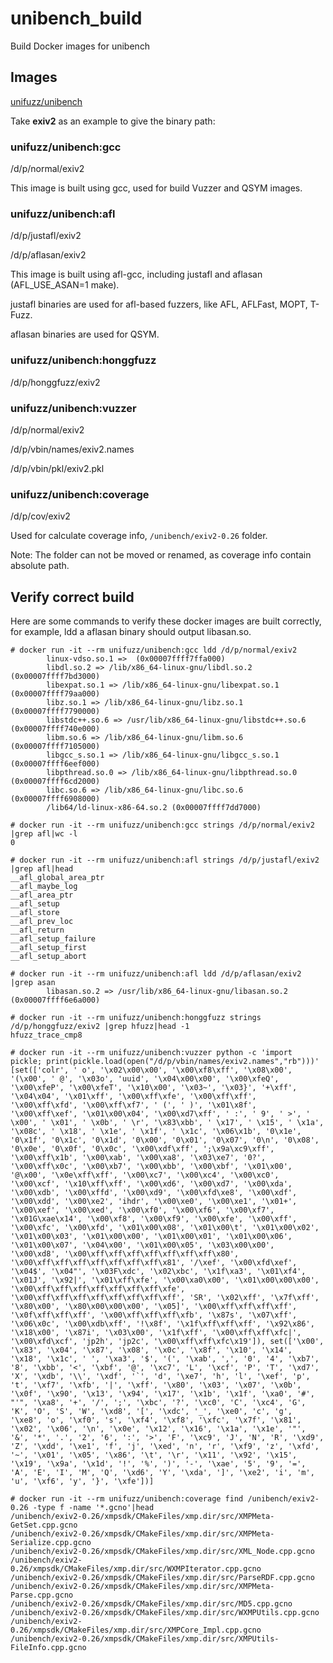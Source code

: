 # unibench_build
Build Docker images for unibench

## Images

[unifuzz/unibench](https://hub.docker.com/r/unifuzz/unibench/tags)

Take **exiv2** as an example to give the binary path:

### unifuzz/unibench:gcc

/d/p/normal/exiv2

This image is built using gcc, used for build Vuzzer and QSYM images.

### unifuzz/unibench:afl

/d/p/justafl/exiv2

/d/p/aflasan/exiv2

This image is built using afl-gcc, including justafl and aflasan (AFL_USE_ASAN=1 make).

justafl binaries are used for afl-based fuzzers, like AFL, AFLFast, MOPT, T-Fuzz.

aflasan binaries are used for QSYM.

### unifuzz/unibench:honggfuzz

/d/p/honggfuzz/exiv2

### unifuzz/unibench:vuzzer

/d/p/normal/exiv2

/d/p/vbin/names/exiv2.names

/d/p/vbin/pkl/exiv2.pkl

### unifuzz/unibench:coverage

/d/p/cov/exiv2

Used for calculate coverage info, `/unibench/exiv2-0.26` folder. 

Note: The folder can not be moved or renamed, as coverage info contain absolute path.

## Verify correct build

Here are some commands to verify these docker images are built correctly, for example, ldd a aflasan binary should output libasan.so.

```
# docker run -it --rm unifuzz/unibench:gcc ldd /d/p/normal/exiv2
        linux-vdso.so.1 =>  (0x00007ffff7ffa000)
        libdl.so.2 => /lib/x86_64-linux-gnu/libdl.so.2 (0x00007ffff7bd3000)
        libexpat.so.1 => /lib/x86_64-linux-gnu/libexpat.so.1 (0x00007ffff79aa000)
        libz.so.1 => /lib/x86_64-linux-gnu/libz.so.1 (0x00007ffff7790000)
        libstdc++.so.6 => /usr/lib/x86_64-linux-gnu/libstdc++.so.6 (0x00007ffff740e000)
        libm.so.6 => /lib/x86_64-linux-gnu/libm.so.6 (0x00007ffff7105000)
        libgcc_s.so.1 => /lib/x86_64-linux-gnu/libgcc_s.so.1 (0x00007ffff6eef000)
        libpthread.so.0 => /lib/x86_64-linux-gnu/libpthread.so.0 (0x00007ffff6cd2000)
        libc.so.6 => /lib/x86_64-linux-gnu/libc.so.6 (0x00007ffff6908000)
        /lib64/ld-linux-x86-64.so.2 (0x00007ffff7dd7000)

# docker run -it --rm unifuzz/unibench:gcc strings /d/p/normal/exiv2 |grep afl|wc -l
0

# docker run -it --rm unifuzz/unibench:afl strings /d/p/justafl/exiv2 |grep afl|head
__afl_global_area_ptr
__afl_maybe_log
__afl_area_ptr
__afl_setup
__afl_store
__afl_prev_loc
__afl_return
__afl_setup_failure
__afl_setup_first
__afl_setup_abort

# docker run -it --rm unifuzz/unibench:afl ldd /d/p/aflasan/exiv2 |grep asan
        libasan.so.2 => /usr/lib/x86_64-linux-gnu/libasan.so.2 (0x00007ffff6e6a000)

# docker run -it --rm unifuzz/unibench:honggfuzz strings /d/p/honggfuzz/exiv2 |grep hfuzz|head -1
hfuzz_trace_cmp8

# docker run -it --rm unifuzz/unibench:vuzzer python -c 'import pickle; print(pickle.load(open("/d/p/vbin/names/exiv2.names","rb")))'
[set(['colr', ' o', '\x02\x00\x00', '\x00\xf8\xff', '\x08\x00', '(\x00', ' @', '\x03o', 'uuid', '\x04\x00\x00', '\x00\xfeQ', '\x00\xfeP', '\x00\xfeT', '\x10\x00', '\x03~', '\x03}', '+\xff', '\x04\x04', '\x01\xff', '\x00\xff\xfe', '\x00\xff\xff', '\x00\xff\xfd', '\x00\xff\xf7', ' (', ' )', '\x01\x8f', '\x00\xff\xef', '\x01\x00\x04', '\x00\xd7\xff', ' :', ' 9', ' >', ' \x00', ' \x01', ' \x0b', ' \r', '\x83\xbb', ' \x17', ' \x15', ' \x1a', '\x08c', ' \x18', ' \x1e', ' \x1f', ' \x1c', '\x06\x1b', '0\x1e', '0\x1f', '0\x1c', '0\x1d', '0\x00', '0\x01', '0\x07', '0\n', '0\x08', '0\x0e', '0\x0f', '0\x0c', '\x00\xdf\xff', ';\x9a\xc9\xff', '\x00\xff\x1b', '\x00\xab', '\x00\xa8', '\x03\xe7', '0?', '\x00\xff\x0c', '\x00\xb7', '\x00\xbb', '\x00\xbf', '\x01\x00', '@\x00', '\x0e\xff\xff', '\x00\xc7', '\x00\xc4', '\x00\xc0', '\x00\xcf', '\x10\xff\xff', '\x00\xd6', '\x00\xd7', '\x00\xda', '\x00\xdb', '\x00\xffd', '\x00\xd9', '\x00\xfd\xe8', '\x00\xdf', '\x00\xdd', '\x00\xe2', 'ihdr', '\x00\xe0', '\x00\xe1', '\x01+', '\x00\xef', '\x00\xed', '\x00\xf0', '\x00\xf6', '\x00\xf7', '\x01G\xae\x14', '\x00\xf8', '\x00\xf9', '\x00\xfe', '\x00\xff', '\x00\xfc', '\x00\xfd', '\x01\x00\x08', '\x01\x00\t', '\x01\x00\x02', '\x01\x00\x03', '\x01\x00\x00', '\x01\x00\x01', '\x01\x00\x06', '\x01\x00\x07', '\x04\x00', '\x01\x00\x05', '\x03\x00\x00', '\x00\xd8', '\x00\xff\xff\xff\xff\xff\xff\xff\x80', '\x00\xff\xff\xff\xff\xff\xff\xff\x81', '/\xef', '\x00\xfd\xef', '\x04$', '\x04"', '\x03F\xdc', '\x02\xbc', '\x1f\xa3', '\x01\xf4', '\x01J', '\x92|', '\x01\xff\xfe', '\x00\xa0\x00', '\x01\x00\x00\x00', '\x00\xff\xff\xff\xff\xff\xff\xff\xfe', '\x00\xff\xff\xff\xff\xff\xff\xff\xff', 'SR', '\x02\xff', '\x7f\xff', '\x80\x00', '\x80\x00\x00\x00', '\x05]', '\x00\xff\xff\xff\xff', '\x0f\xff\xff\xff', '\x00\xff\xff\xff\xfb', '\x87s', '\x07\xff', '\x06\x0c', '\x00\xdb\xff', '!\x8f', '\x1f\xff\xff\xff', '\x92\x86', '\x18\x00', '\x87i', '\x03\x00', '\x1f\xff', '\x00\xff\xff\xfc|', '\x00\xfd\xcf', 'jp2h', 'jp2c', '\x00\xff\xff\xfc\x19']), set(['\x00', '\x83', '\x04', '\x87', '\x08', '\x0c', '\x8f', '\x10', '\x14', '\x18', '\x1c', ' ', '\xa3', '$', '(', '\xab', ',', '0', '4', '\xb7', '8', '\xbb', '<', '\xbf', '@', '\xc7', 'L', '\xcf', 'P', 'T', '\xd7', 'X', '\xdb', '\\', '\xdf', '`', 'd', '\xe7', 'h', 'l', '\xef', 'p', 't', '\xf7', '\xfb', '|', '\xff', '\x80', '\x03', '\x07', '\x0b', '\x0f', '\x90', '\x13', '\x94', '\x17', '\x1b', '\x1f', '\xa0', '#', "'", '\xa8', '+', '/', ';', '\xbc', '?', '\xc0', 'C', '\xc4', 'G', 'K', 'O', 'S', 'W', '\xd8', '[', '\xdc', '_', '\xe0', 'c', 'g', '\xe8', 'o', '\xf0', 's', '\xf4', '\xf8', '\xfc', '\x7f', '\x81', '\x02', '\x06', '\n', '\x0e', '\x12', '\x16', '\x1a', '\x1e', '"', '&', '*', '.', '2', '6', ':', '>', 'F', '\xc9', 'J', 'N', 'R', '\xd9', 'Z', '\xdd', '\xe1', 'f', 'j', '\xed', 'n', 'r', '\xf9', 'z', '\xfd', '~', '\x01', '\x05', '\x86', '\t', '\r', '\x11', '\x92', '\x15', '\x19', '\x9a', '\x1d', '!', '%', ')', '-', '\xae', '5', '9', '=', 'A', 'E', 'I', 'M', 'Q', '\xd6', 'Y', '\xda', ']', '\xe2', 'i', 'm', 'u', '\xf6', 'y', '}', '\xfe'])]

# docker run -it --rm unifuzz/unibench:coverage find /unibench/exiv2-0.26 -type f -name '*.gcno'|head
/unibench/exiv2-0.26/xmpsdk/CMakeFiles/xmp.dir/src/XMPMeta-GetSet.cpp.gcno
/unibench/exiv2-0.26/xmpsdk/CMakeFiles/xmp.dir/src/XMPMeta-Serialize.cpp.gcno
/unibench/exiv2-0.26/xmpsdk/CMakeFiles/xmp.dir/src/XML_Node.cpp.gcno
/unibench/exiv2-0.26/xmpsdk/CMakeFiles/xmp.dir/src/WXMPIterator.cpp.gcno
/unibench/exiv2-0.26/xmpsdk/CMakeFiles/xmp.dir/src/ParseRDF.cpp.gcno
/unibench/exiv2-0.26/xmpsdk/CMakeFiles/xmp.dir/src/XMPMeta-Parse.cpp.gcno
/unibench/exiv2-0.26/xmpsdk/CMakeFiles/xmp.dir/src/MD5.cpp.gcno
/unibench/exiv2-0.26/xmpsdk/CMakeFiles/xmp.dir/src/WXMPUtils.cpp.gcno
/unibench/exiv2-0.26/xmpsdk/CMakeFiles/xmp.dir/src/XMPCore_Impl.cpp.gcno
/unibench/exiv2-0.26/xmpsdk/CMakeFiles/xmp.dir/src/XMPUtils-FileInfo.cpp.gcno

```